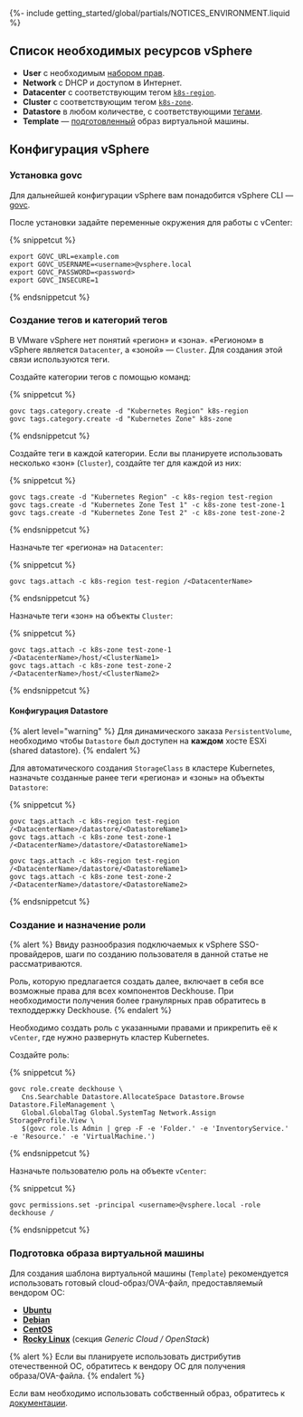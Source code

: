 {%- include getting_started/global/partials/NOTICES_ENVIRONMENT.liquid %}

## Список необходимых ресурсов vSphere

* **User** с необходимым [набором прав](#создание-и-назначение-роли).
* **Network** с DHCP и доступом в Интернет.
* **Datacenter** с соответствующим тегом [`k8s-region`](#создание-тегов-и-категорий-тегов).
* **Cluster** с соответствующим тегом [`k8s-zone`](#создание-тегов-и-категорий-тегов).
* **Datastore** в любом количестве, с соответствующими [тегами](#конфигурация-datastore).
* **Template** — [подготовленный](#подготовка-образа-виртуальной-машины) образ виртуальной машины.

## Конфигурация vSphere

### Установка govc

Для дальнейшей конфигурации vSphere вам понадобится vSphere CLI — [govc](https://github.com/vmware/govmomi/tree/master/govc#installation).

После установки задайте переменные окружения для работы с vCenter:

{% snippetcut %}
```shell
export GOVC_URL=example.com
export GOVC_USERNAME=<username>@vsphere.local
export GOVC_PASSWORD=<password>
export GOVC_INSECURE=1
```
{% endsnippetcut %}

### Создание тегов и категорий тегов

В VMware vSphere нет понятий «регион» и «зона». «Регионом» в vSphere является `Datacenter`, а «зоной» — `Cluster`. Для создания этой связи используются теги.

Создайте категории тегов с помощью команд:

{% snippetcut %}
```shell
govc tags.category.create -d "Kubernetes Region" k8s-region
govc tags.category.create -d "Kubernetes Zone" k8s-zone
```
{% endsnippetcut %}

Создайте теги в каждой категории. Если вы планируете использовать несколько «зон» (`Cluster`), создайте тег для каждой из них:

{% snippetcut %}
```shell
govc tags.create -d "Kubernetes Region" -c k8s-region test-region
govc tags.create -d "Kubernetes Zone Test 1" -c k8s-zone test-zone-1
govc tags.create -d "Kubernetes Zone Test 2" -c k8s-zone test-zone-2
```
{% endsnippetcut %}

Назначьте тег «региона» на `Datacenter`:

{% snippetcut %}
```shell
govc tags.attach -c k8s-region test-region /<DatacenterName>
```
{% endsnippetcut %}

Назначьте теги «зон» на объекты `Cluster`:

{% snippetcut %}
```shell
govc tags.attach -c k8s-zone test-zone-1 /<DatacenterName>/host/<ClusterName1>
govc tags.attach -c k8s-zone test-zone-2 /<DatacenterName>/host/<ClusterName2>
```
{% endsnippetcut %}

#### Конфигурация Datastore

{% alert level="warning" %}
Для динамического заказа `PersistentVolume`, необходимо чтобы `Datastore` был доступен на **каждом** хосте ESXi (shared datastore).
{% endalert %}

Для автоматического создания `StorageClass` в кластере Kubernetes, назначьте созданные ранее теги «региона» и «зоны» на объекты `Datastore`:

{% snippetcut %}
```shell
govc tags.attach -c k8s-region test-region /<DatacenterName>/datastore/<DatastoreName1>
govc tags.attach -c k8s-zone test-zone-1 /<DatacenterName>/datastore/<DatastoreName1>

govc tags.attach -c k8s-region test-region /<DatacenterName>/datastore/<DatastoreName1>
govc tags.attach -c k8s-zone test-zone-2 /<DatacenterName>/datastore/<DatastoreName2>
```
{% endsnippetcut %}

### Создание и назначение роли

{% alert %}
Ввиду разнообразия подключаемых к vSphere SSO-провайдеров, шаги по созданию пользователя в данной статье не рассматриваются.

Роль, которую предлагается создать далее, включает в себя все возможные права для всех компонентов Deckhouse.
При необходимости получения более гранулярных прав обратитесь в техподдержку Deckhouse.
{% endalert %}

Необходимо создать роль с указанными правами и прикрепить её к `vCenter`, где нужно развернуть кластер Kubernetes.

Создайте роль:

{% snippetcut %}
```shell
govc role.create deckhouse \
   Cns.Searchable Datastore.AllocateSpace Datastore.Browse Datastore.FileManagement \
   Global.GlobalTag Global.SystemTag Network.Assign StorageProfile.View \
   $(govc role.ls Admin | grep -F -e 'Folder.' -e 'InventoryService.' -e 'Resource.' -e 'VirtualMachine.')
```
{% endsnippetcut %}

Назначьте пользователю роль на объекте `vCenter`:

{% snippetcut %}
```shell
govc permissions.set -principal <username>@vsphere.local -role deckhouse /
```
{% endsnippetcut %}

### Подготовка образа виртуальной машины

Для создания шаблона виртуальной машины (`Template`) рекомендуется использовать готовый cloud-образ/OVA-файл, предоставляемый вендором ОС:

* [**Ubuntu**](https://cloud-images.ubuntu.com/)
* [**Debian**](https://cloud.debian.org/images/cloud/)
* [**CentOS**](https://cloud.centos.org/)
* [**Rocky Linux**](https://rockylinux.org/alternative-images/) (секция *Generic Cloud / OpenStack*)

{% alert %}
Если вы планируете использовать дистрибутив отечественной ОС, обратитесь к вендору ОС для получения образа/OVA-файла.
{% endalert %}

Если вам необходимо использовать собственный образ, обратитесь к [документации](/documentation/v1/modules/030-cloud-provider-vsphere/environment.html#требования-к-образу-виртуальной-машины).
